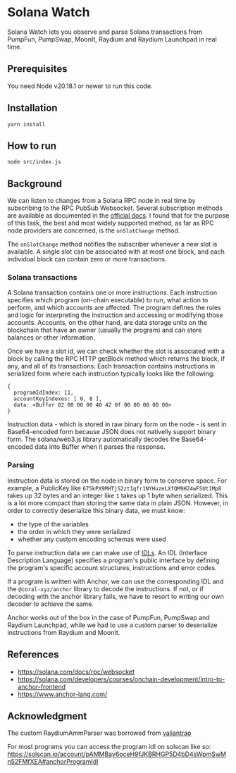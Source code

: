 # Solana Watch

Solana Watch lets you observe and parse Solana transactions from PumpFun, PumpSwap, MoonIt, Raydium and Raydium Launchpad in real time.

## Prerequisites

You need Node v20.18.1 or newer to run this code.

## Installation

```
yarn install
```

## How to run

```
node src/index.js
```

## Background

We can listen to changes from a Solana RPC node in real time by subscribing to the RPC PubSub Websocket. Several subscription methods are available as documented in the [official docs](https://solana.com/docs/rpc/websocket). I found that for the purpose of this task, the best and most widely supported method, as far as RPC node providers are concerned, is the `onSlotChange` method.

The `onSlotChange` method notifies the subscriber whenever a new slot is available. A single slot can be associated with at most one block, and each individual block can contain zero or more transactions.

### Solana transactions

A Solana transaction contains one or more instructions. Each instruction specifies which program (on-chain executable) to run, what action to perform, and which accounts are affected. The program defines the rules and logic for interpreting the instruction and accessing or modifying those accounts. Accounts, on the other hand, are data storage units on the blockchain that have an owner (usually the program) and can store balances or other information.

Once we have a slot id, we can check whether the slot is associated with a block by calling the RPC HTTP getBlock method which returns the block, if any, and all of its transactions. Each transaction contains instructions in serialized form where each instruction typically looks like the following:

```
{
  programIdIndex: 11,
  accountKeyIndexes: [ 0, 8 ],
  data: <Buffer 02 00 00 00 40 42 0f 00 00 00 00 00>
}
```

Instruction data - which is stored in raw binary form on the node - is sent in Base64-encoded form because JSON does not nativelly support binary form. The solana/web3.js library automatically decodes the Base64-encoded data into Buffer when it parses the response.

### Parsing

Instruction data is stored on the node in binary form to conserve space. For example, a PublicKey like `675kPX9MHTjS2zt1qfr1NYHuzeLXfQM9H24wFSUt1Mp8` takes up 32 bytes and an integer like `1` takes up 1 byte when serialized. This is a lot more compact than storing the same data in plain JSON. However, in order to correctly deserialize this binary data, we must know:
- the type of the variables
- the order in which they were serialized
- whether any custom encoding schemas were used

To parse instruction data we can make use of [IDLs](https://solana.com/developers/courses/onchain-development/intro-to-anchor-frontend). An IDL (Interface Description Language) specifies a program's public interface by defining the program's specific account structures, instructions and error codes.

If a program is written with Anchor, we can use the corresponding IDL and the `@coral-xyz/anchor` library to decode the instructions. If not, or if decoding with the anchor library fails, we have to resort to writing our own decoder to achieve the same.

Anchor works out of the box in the case of PumpFun, PumpSwap and Raydium Launchpad, while we had to use a custom parser to deserialize instructions from Raydium and MoonIt.

## References

- https://solana.com/docs/rpc/websocket
- https://solana.com/developers/courses/onchain-development/intro-to-anchor-frontend
- https://www.anchor-lang.com/

## Acknowledgment

The custom RaydiumAmmParser was borrowed from [valiantrao](https://github.com/valiantrao/solana-tx-parser/tree/6c7f6afca0e10773e13eb9789ac6e309e1aaf461)

For most programs you can access the program idl on solscan like so:
https://solscan.io/account/pAMMBay6oceH9fJKBRHGP5D4bD4sWpmSwMn52FMfXEA#anchorProgramIdl


